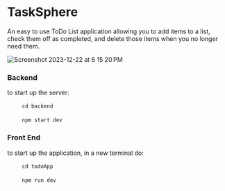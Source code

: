<h1>TaskSphere</h1>
<p>An easy to use ToDo List application allowing you to add items to a list, check them off as completed, and delete those items when you no longer need them.</p>

![Screenshot 2023-12-22 at 6 15 20 PM](https://github.com/mu-ib/TaskSphere/assets/60861593/ce357875-ba40-4fd5-a1d3-596251b41498)

<h3>Backend</h3>
to start up the server: <br/>
<pre>
    <code>cd backend</code> <br/>
    <code>npm start dev</code>
</pre>

<h3>Front End</h3>
to start up the application, in a new terminal do: <br/>
<pre>
    <code>cd todoApp</code> <br/> 
    <code>npm run dev</code>
</pre>
